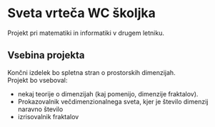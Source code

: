 # Sveta vrteča WC  školjka
Projekt pri matematiki in informatiki v drugem letniku.

## Vsebina projekta
Končni izdelek bo spletna stran o prostorskih dimenzijah.  
Projekt bo vseboval:  
  * nekaj teorije o dimenzijah (kaj pomenijo, dimenzije fraktalov).  
  * Prokazovalnik večdimenzionalnega sveta, kjer je število dimenzij naravno število
  * izrisovalnik fraktalov
